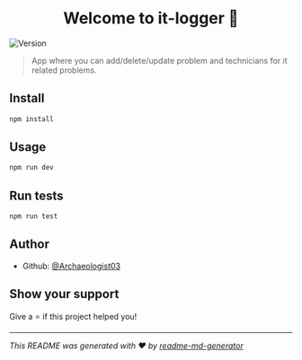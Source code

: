 <h1 align="center">Welcome to it-logger 👋</h1>
<p>
  <img alt="Version" src="https://img.shields.io/badge/version-0.1.0-blue.svg?cacheSeconds=2592000" />
</p>

> App where you can add/delete/update problem and technicians for it related problems.

## Install

```sh
npm install
```

## Usage

```sh
npm run dev
```

## Run tests

```sh
npm run test
```

## Author

* Github: [@Archaeologist03](https://github.com/Archaeologist03)

## Show your support

Give a ⭐️ if this project helped you!

***
_This README was generated with ❤️ by [readme-md-generator](https://github.com/kefranabg/readme-md-generator)_